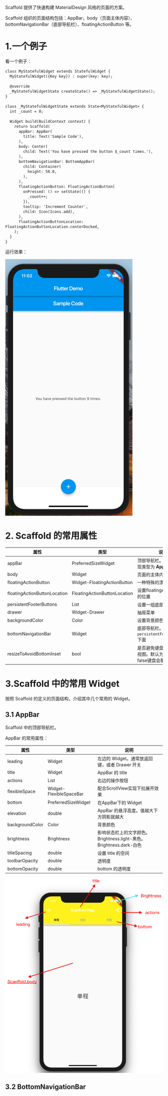 Scaffold 提供了快速构建 MaterialDesign 风格的页面的方案。  

Scaffold 组织的页面结构包括：AppBar，body（页面主体内容）、bottomNavigationBar（底部导航栏）、floatingActionButton 等。  

# 1.一个例子

看一个例子：  

```
class MyStatefulWidget extends StatefulWidget {
  MyStatefulWidget({Key key}) : super(key: key);

  @override
  _MyStatefulWidgetState createState() => _MyStatefulWidgetState();
}

class _MyStatefulWidgetState extends State<MyStatefulWidget> {
  int _count = 0;

  Widget build(BuildContext context) {
    return Scaffold(
      appBar: AppBar(
        title: Text('Sample Code'),
      ),
      body: Center(
        child: Text('You have pressed the button $_count times.'),
      ),
      bottomNavigationBar: BottomAppBar(
        child: Container(
          height: 50.0,
        ),
      ),
      floatingActionButton: FloatingActionButton(
        onPressed: () => setState(() {
          _count++;
        }),
        tooltip: 'Increment Counter',
        child: Icon(Icons.add),
      ),
      floatingActionButtonLocation: FloatingActionButtonLocation.centerDocked,
    );
  }
}
```


运行效果：  

![](https://raw.githubusercontent.com/chenBingX/img/master/Flutter/Flutter-demo6.png)  

# 2. Scaffold 的常用属性 

|属性|类型|说明|
|---|---|---|
|appBar|PreferredSizeWidget|顶部导航栏。最常用的实现类型为 **AppBar**|
|body|Widget|页面的主体内容|
|floatingActionButton|Widget-FloatingActionButton|一种特殊的漂浮Button。|
|floatingActionButtonLocation|FloatingActionButtonLocation|设置floatingActionButton的位置|
|persistentFooterButtons|List<Widget>|设置一组底部的Button|
|drawer|Widget-Drawer|抽屉菜单|
|backgroundColor|Color|设置背景颜色|
|bottomNavigationBar|Widget|底部导航栏。在 `persistentFooterButtons` 下面|
|resizeToAvoidBottomInset|bool|是否避免键盘弹起时挡住视图。默认为true。为false键盘会覆盖在视图上|

# 3.Scaffold 中的常用 Widget

按照 Scaffold 的定义的页面结构，介绍其中几个常用的 Widget。  

## 3.1 AppBar

Scaffold 中的顶部导航栏。  

AppBar 的常用属性：  

| 属性  |类型|说明|
|---|---|---|
| leading  |Widget|左边的 Widget。通常放返回键，或者 Drawer 开关|
|title|Widget|AppBar 的 title|
|actions|List<Widget>|右边的操作按钮|
|flexibleSpace|Widget-FlexibleSpaceBar|配合ScrollView实现下拉展开效果|
|bottom|PreferredSizeWidget|在AppBar下的 Widget|
|elevation|double|AppBar 的悬浮高度。值越大下方阴影就越大|
|backgroundColor|Color|背景颜色|
|brightness|Brightness|影响状态栏上的文字颜色。Brightness.light-黑色。Brightness.dark-白色|
|titleSpacing|double|设置 title 的空间|
|toolbarOpacity|double|透明度|
|bottomOpacity|double|bottom 的透明度|

![](https://raw.githubusercontent.com/chenBingX/img/master/Flutter/AppBar.png)


## 3.2 BottomNavigationBar








 
